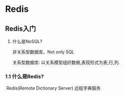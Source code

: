 # Redis

## Redis入门

1. 什么是NoSQL?

   非关系型数据库，Not only SQL

   关系型数据库: 以关系模型组织数据,表现形式为表,行,列.

### 1.1 什么是Redis?

​	Redis(Remote Dictionary Server) 远程字典服务


